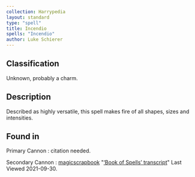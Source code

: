 ```yaml
---
collection: Harrypedia
layout: standard
type: "spell"
title: Incendio
spells: "Incendio"
author: Luke Schierer
---
```


## Classification

Unknown, probably a charm.

## Description

Described as highly versatile, this spell makes fire of all shapes, sizes and intensities.

## Found in

Primary Cannon
: citation needed.

Secondary Cannon
: [magicscrapbook](https://magicscrapbook.tumblr.com/)
"[‘Book of Spells’ transcript](https://magicscrapbook.tumblr.com/post/162085200042/book-of-spells-transcript)"
Last Viewed 2021-09-30.
